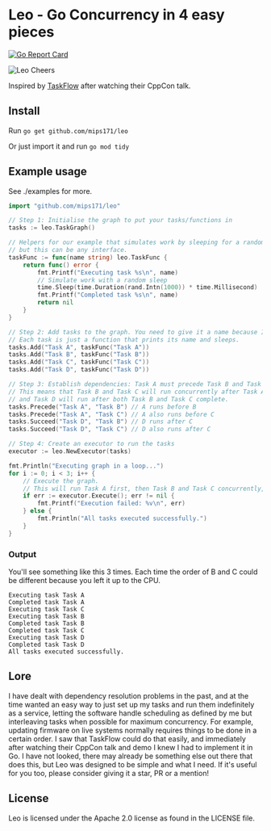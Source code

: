 # Leo - Go Concurrency in 4 easy pieces
[![Go Report Card](https://goreportcard.com/badge/github.com/mips171/leo)](https://goreportcard.com/report/github.com/mips171/leo)

![Leo Cheers](https://imgflip.com/s/meme/Leonardo-Dicaprio-Cheers.jpg)

Inspired by [TaskFlow](https://github.com/taskflow/taskflow) after watching their CppCon talk.

## Install
Run `go get github.com/mips171/leo`

Or just import it and run `go mod tidy`

## Example usage
See ./examples for more.
```go
import "github.com/mips171/leo"

// Step 1: Initialise the graph to put your tasks/functions in
tasks := leo.TaskGraph()

// Helpers for our example that simulates work by sleeping for a random duration
// but this can be any interface.
taskFunc := func(name string) leo.TaskFunc {
    return func() error {
        fmt.Printf("Executing task %s\n", name)
        // Simulate work with a random sleep
        time.Sleep(time.Duration(rand.Intn(1000)) * time.Millisecond)
        fmt.Printf("Completed task %s\n", name)
        return nil
    }
}

// Step 2: Add tasks to the graph. You need to give it a name because I don't know a good way in Go to get __func__
// Each task is just a function that prints its name and sleeps.
tasks.Add("Task A", taskFunc("Task A"))
tasks.Add("Task B", taskFunc("Task B"))
tasks.Add("Task C", taskFunc("Task C"))
tasks.Add("Task D", taskFunc("Task D"))

// Step 3: Establish dependencies: Task A must precede Task B and Task C. Task D succeeds task C. Cycles are an error.
// This means that Task B and Task C will run concurrently after Task A completes,
// and Task D will run after both Task B and Task C complete.
tasks.Precede("Task A", "Task B") // A runs before B
tasks.Precede("Task A", "Task C") // A also runs before C
tasks.Succeed("Task D", "Task B") // D runs after C
tasks.Succeed("Task D", "Task C") // D also runs after C

// Step 4: Create an executor to run the tasks
executor := leo.NewExecutor(tasks)

fmt.Println("Executing graph in a loop...")
for i := 0; i < 3; i++ {
    // Execute the graph. 
    // This will run Task A first, then Task B and Task C concurrently, then Task D once C completes, even if B has not yet finished.
    if err := executor.Execute(); err != nil {
        fmt.Printf("Execution failed: %v\n", err)
    } else {
        fmt.Println("All tasks executed successfully.")
    }
}
```

### Output
You'll see something like this 3 times. Each time the order of B and C could be different because you left it up to the CPU.
```
Executing task Task A
Completed task Task A
Executing task Task C
Executing task Task B
Completed task Task B
Completed task Task C
Executing task Task D
Completed task Task D
All tasks executed successfully.
```

## Lore
I have dealt with dependency resolution problems in the past, and at the time wanted an easy way to just set up my tasks and run them indefinitely as a service, letting the software handle scheduling as defined by me but interleaving tasks when possible for maximum concurrency. For example, updating firmware on live systems normally requires things to be done in a certain order. I saw that TaskFlow could do that easily, and immediately after watching their CppCon talk and demo I knew I had to implement it in Go. I have not looked, there may already be something else out there that does this, but Leo was designed to be simple and what I need. If it's useful for you too, please consider giving it a star, PR or a mention!

## License
Leo is licensed under the Apache 2.0 license as found in the LICENSE file.